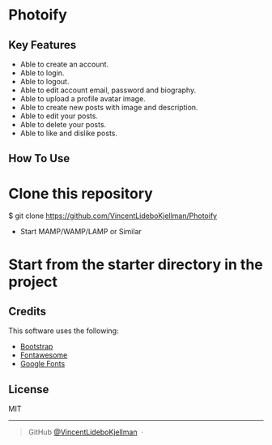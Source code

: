 # Photoify


## Key Features

* Able to create an account.
* Able to login.
* Able to logout.  
* Able to edit account email, password and biography.
* Able to upload a profile avatar image.
* Able to create new posts with image and description.
* Able to edit your posts.  
* Able to delete your posts.  
* Able to like and dislike posts.


## How To Use

# Clone this repository
$ git clone https://github.com/VincentLideboKjellman/Photoify

- Start MAMP/WAMP/LAMP or Similar

# Start from the starter directory in the project

## Credits

This software uses the following:

- [Bootstrap](https://getbootstrap.com/)
- [Fontawesome](https://fontawesome.com/)
- [Google Fonts](https://fonts.google.com/)


## License

MIT

---

> GitHub [@VincentLideboKjellman](https://github.com/VincentLideboKjellman) &nbsp;&middot;&nbsp;
